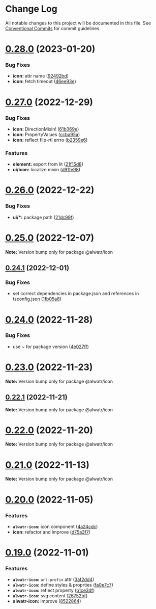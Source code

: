 # Change Log

All notable changes to this project will be documented in this file.
See [Conventional Commits](https://conventionalcommits.org) for commit guidelines.

# [0.28.0](https://github.com/AliMD/alwatr/compare/v0.27.0...v0.28.0) (2023-01-20)

### Bug Fixes

- **icon:** attr name ([92492bd](https://github.com/AliMD/alwatr/commit/92492bde7595a272ce38476732ee32ddc758d9d2))
- **icon:** fetch timeout ([46ee93e](https://github.com/AliMD/alwatr/commit/46ee93e2a3b50ec5b087dd86a84ebee37a9695c5))

# [0.27.0](https://github.com/AliMD/alwatr/compare/v0.26.0...v0.27.0) (2022-12-29)

### Bug Fixes

- **icon:** DirectionMixin! ([61b369e](https://github.com/AliMD/alwatr/commit/61b369e4a058d38df79f281dc84193129a12b4a5))
- **icon:** PropertyValues ([ccba95a](https://github.com/AliMD/alwatr/commit/ccba95a7a716773c57474d8002320304e772e3cc))
- **icon:** reflect flip-rtl errro ([b2359e6](https://github.com/AliMD/alwatr/commit/b2359e64c2ef9c381274fe91cc038593c0603ee9))

### Features

- **element:** export from lit ([21f15d8](https://github.com/AliMD/alwatr/commit/21f15d86319a40fab02d86f24a1451c056f36a7c))
- **ui/icon:** localize mixin ([d91fe98](https://github.com/AliMD/alwatr/commit/d91fe98c3d9df8e30e5159ab93bb8018ef6d4c90))

# [0.26.0](https://github.com/AliMD/alwatr/compare/v0.25.0...v0.26.0) (2022-12-22)

### Bug Fixes

- **ui/\*:** package path ([21dc99f](https://github.com/AliMD/alwatr/commit/21dc99fddb55b085a3d79b8595ae4630520bc43e))

# [0.25.0](https://github.com/AliMD/alwatr/compare/v0.24.1...v0.25.0) (2022-12-07)

**Note:** Version bump only for package @alwatr/icon

## [0.24.1](https://github.com/AliMD/alwatr/compare/v0.24.0...v0.24.1) (2022-12-01)

### Bug Fixes

- set correct dependencies in package.json and references in tsconfig.json ([1fb05a8](https://github.com/AliMD/alwatr/commit/1fb05a80e1e098f3334cf3b4bd9c9ebf0c75fbf8))

# [0.24.0](https://github.com/AliMD/alwatr/compare/v0.23.0...v0.24.0) (2022-11-28)

### Bug Fixes

- use ~ for package version ([4e027ff](https://github.com/AliMD/alwatr/commit/4e027ff63875e03b088ebcdc1bdf2495f4494eec))

# [0.23.0](https://github.com/AliMD/alwatr/compare/v0.22.1...v0.23.0) (2022-11-23)

**Note:** Version bump only for package @alwatr/icon

## [0.22.1](https://github.com/AliMD/alwatr/compare/v0.22.0...v0.22.1) (2022-11-21)

**Note:** Version bump only for package @alwatr/icon

# [0.22.0](https://github.com/AliMD/alwatr/compare/v0.21.0...v0.22.0) (2022-11-20)

**Note:** Version bump only for package @alwatr/icon

# [0.21.0](https://github.com/AliMD/alwatr/compare/v0.20.0...v0.21.0) (2022-11-13)

**Note:** Version bump only for package @alwatr/icon

# [0.20.0](https://github.com/AliMD/alwatr/compare/v0.19.0...v0.20.0) (2022-11-05)

### Features

- **`alwatr-icon`:** icon component ([4a24cdc](https://github.com/AliMD/alwatr/commit/4a24cdcfbb55bdc3928dd39ca9e6372caec386b2))
- **icon:** refactor and improve ([d75a3f7](https://github.com/AliMD/alwatr/commit/d75a3f7e3d748f974366a2e5a452f3039d19bf18))

# [0.19.0](https://github.com/AliMD/alwatr/compare/v0.18.0...v0.19.0) (2022-11-01)

### Features

- **`alwatr-icon`:** `url-prefix` attr ([3af2dd4](https://github.com/AliMD/alwatr/commit/3af2dd4ba4a6451d54db7577badce9b279509265))
- **`alwatr-icon`:** define styles & proprties ([fa0e7c7](https://github.com/AliMD/alwatr/commit/fa0e7c7c22bd9d45e7c3bde7ddb1323875223f63))
- **`alwatr-icon`:** reflect property ([b1ce3df](https://github.com/AliMD/alwatr/commit/b1ce3df4dc28c3e32cb02c5efcf518c406ebfa82))
- **`alwatr-icon`:** svg content ([26752bf](https://github.com/AliMD/alwatr/commit/26752bf34376634eac531e066f4a98437fe60b90))
- **alwatr-icon:** improve ([8522864](https://github.com/AliMD/alwatr/commit/85228649e1d3c8d179e3fbb5c5d2eb606bc7be3a))
